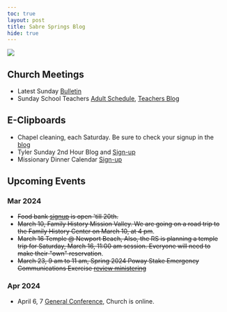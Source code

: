 ```yaml
---
toc: true
layout: post
title: Sabre Springs Blog
hide: true
---
```


![]({{site.baseurl}}/images/bulletin/Easter_Sunday.png)

## Church Meetings

- Latest Sunday [Bulletin](https://sites.google.com/view/sswardtv/home)
- Sunday School Teachers [Adult Schedule](https://docs.google.com/spreadsheets/d/1-57ISwIIAFT7O9RGs4DbijRyegndQ6chyp4FtADDaQ0/edit#gid=0), [Teachers Blog](2024_sunday_school)


## E-Clipboards
- Chapel cleaning, each Saturday.  Be sure to check your signup in the [blog](cleaning_schedule)
- Tyler Sunday 2nd Hour Blog and [Sign-up](tyler)
- Missionary Dinner Calendar [Sign-up](https://volunteersignup.org/KBJCW)

## Upcoming Events

### Mar 2024
- ~~Food bank [signup](2024_food_bank) is open 'till 20th.~~
- ~~March 10, Family History Mission Valley.  We are going on a road trip to the Family History Center on March 10, at 4 pm~~.
- ~~March 16 Temple @ Newport Beach, Also, the RS is planning a temple trip for Saturday, March 16, 11:00 am session. Everyone will need to make their "own" reservation~~.
- ~~March 23, 9 am to 11 am, Spring 2024 Poway Stake Emergency Communications Exercise [review ministering](2024_ministering)~~

### Apr 2024
- April 6, 7 [General Conference](https://www.churchofjesuschrist.org/study/general-conference?lang=eng), Church is online.